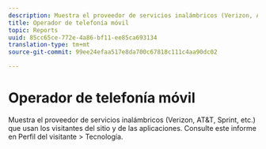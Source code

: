 ```yaml
---
description: Muestra el proveedor de servicios inalámbricos (Verizon, AT&T, Sprint, etc.) que usan los visitantes del sitio y de las aplicaciones. Consulte este informe en Perfil del visitante > Tecnología.
title: Operador de telefonía móvil
topic: Reports
uuid: 85cc65ce-772e-4a86-bf11-ee85ca693134
translation-type: tm+mt
source-git-commit: 99ee24efaa517e8da700c67818c111c4aa90dc02

---
```



# Operador de telefonía móvil

Muestra el proveedor de servicios inalámbricos (Verizon, AT&amp;T, Sprint, etc.) que usan los visitantes del sitio y de las aplicaciones. Consulte este informe en Perfil del visitante &gt; Tecnología.

